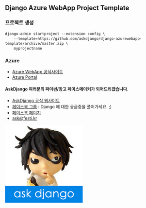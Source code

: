 ## Django Azure WebApp Project Template

### 프로젝트 생성

    django-admin startproject --extension config \
        --template=https://github.com/askdjango/django-azurewebapp-template/archive/master.zip \
        myprojectname


### Azure

 * [Azure WebApp 공식사이트](https://azure.microsoft.com/ko-kr/services/app-service/web/)
 * [Azure Portal](http://portal.azure.com)


#### AskDjango 여러분의 파이썬/장고 페이스메이커가 되어드리겠습니다.

 * [AskDjango 공식 웹사이트](http://ask.festi.kr)
 * [페이스북 그룹](http://facebook.com/groups/askdjango) : Django 에 대한 궁금증을 풀어가세요. ;)
 * [페이스북 페이지](http://facebook.com/askdjango)
 * [ask@festi.kr](mailto:ask@festi.kr)

![AskDjango](readme/askdjango-allieus.png)

